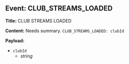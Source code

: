 ## Event: CLUB_STREAMS_LOADED

**Title:** CLUB STREAMS LOADED

**Content:**
Needs summary.
`CLUB_STREAMS_LOADED: clubId`

**Payload:**
- `clubId`
  - *string*